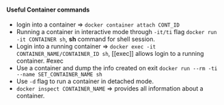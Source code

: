 #### Useful Container commands
- login into a container => `docker container attach CONT_ID` 
- Running a container in interactive mode through `-it/ti` flag `docker run -it CONTAINER sh`, **sh** command for shell session.
- Login into a running container => `docker exec -it CONTAINER_NAME/CONTAINER_ID sh`, [[exec]] allows login to a running container. #exec
- Use a container and dump the info created on exit `docker run --rm -ti --name SET_CONTAINER_NAME sh`
- Use `-d` flag to run a container in detached mode.
- `docker inspect CONTAINER_NAME` => provides all information about a container.
